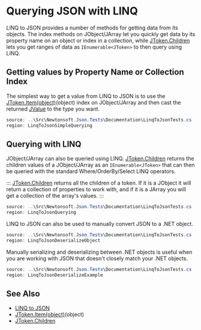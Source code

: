 ﻿# Querying JSON with LINQ

LINQ to JSON provides a number of methods for getting data from its objects. The index methods on JObject/JArray let you quickly get data by its property name on an object or index in a collection, while [JToken.Children](/api/newtonsoft/json/linq/jtoken/#method-children) lets you get ranges of data as `IEnumerable<JToken>` to then query using LINQ.

## Getting values by Property Name or Collection Index

The simplest way to get a value from LINQ to JSON is to use the [JToken.Item(object)](/api/newtonsoft/json/linq/jtoken/#property-item)(object) index on JObject/JArray and then cast the returned [JValue](/api/newtonsoft/json/linq/jvalue/) to the type you want.

```csharp Getting JSON Values
source: ..\Src\Newtonsoft.Json.Tests\Documentation\LinqToJsonTests.cs
region: LinqToJsonSimpleQuerying
```

## Querying with LINQ

JObject/JArray can also be queried using LINQ. [JToken.Children](/api/newtonsoft/json/linq/jtoken/#method-children) returns the children values of a JObject/JArray as an `IEnumerable<JToken>` that can then be queried with the standard Where/OrderBy/Select LINQ operators.

:::
[JToken.Children](/api/newtonsoft/json/linq/jtoken/#method-children) returns all the children of a token. If it is a JObject it will return a collection of properties to work with, and if it is a JArray you will get a collection of the array's values.
:::

```csharp Querying JSON
source: ..\Src\Newtonsoft.Json.Tests\Documentation\LinqToJsonTests.cs
region: LinqToJsonQuerying
```

LINQ to JSON can also be used to manually convert JSON to a .NET object.

```csharp Deserializing Using LINQ Objects
source: ..\Src\Newtonsoft.Json.Tests\Documentation\LinqToJsonTests.cs
region: LinqToJsonDeserializeObject
```

Manually serializing and deserializing between .NET objects is useful when you are working with JSON that doesn't closely match your .NET objects.

```csharp Deserializing Using LINQ Example
source: ..\Src\Newtonsoft.Json.Tests\Documentation\LinqToJsonTests.cs
region: LinqToJsonDeserializeExample
```

## See Also

- [LINQ to JSON](README.md)
- [JToken.Item(object)](/api/newtonsoft/json/linq/jtoken/#property-item)(object)
- [JToken.Children](/api/newtonsoft/json/linq/jtoken/#method-children)